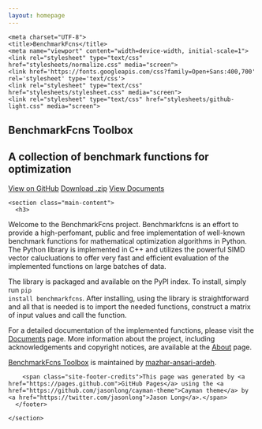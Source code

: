 ```yaml
---
layout: homepage
---
```

<html lang="en-us">
  <head>
  <!-- Google tag (gtag.js) -->
  <script async src="https://www.googletagmanager.com/gtag/js?id=G-RJ9W1JM3BB"></script>
  <script>
    window.dataLayer = window.dataLayer || [];
    function gtag(){dataLayer.push(arguments);}
    gtag('js', new Date());

    gtag('config', 'G-RJ9W1JM3BB');
  </script>

    <meta charset="UTF-8">
    <title>BenchmarkFcns</title>
    <meta name="viewport" content="width=device-width, initial-scale=1">
    <link rel="stylesheet" type="text/css" href="stylesheets/normalize.css" media="screen">
    <link href='https://fonts.googleapis.com/css?family=Open+Sans:400,700' rel='stylesheet' type='text/css'>
    <link rel="stylesheet" type="text/css" href="stylesheets/stylesheet.css" media="screen">
    <link rel="stylesheet" type="text/css" href="stylesheets/github-light.css" media="screen">
    
  </head>
  <body>
    <section class="page-header">
      <h1 class="project-name">BenchmarkFcns Toolbox</h1>
      <h2 class="project-tagline">A collection of benchmark functions for optimization</h2>
      <a href="https://github.com/mazhar-ansari-ardeh/optimization" class="btn">View on GitHub</a>
      <a href="https://github.com/mazhar-ansari-ardeh/optimization/zipball/master" class="btn">Download .zip</a>
      <a href="./fcns" class="btn">View Documents</a>
    </section>

    <section class="main-content">
      <h3>
<a id="welcome-to-the-optimization-toolbox-project" class="anchor" href="#welcome-to-the-optimization-toolbox-project" aria-hidden="true"><span aria-hidden="true" class="octicon octicon-link"></span></a>Welcome to the BenchmarkFcns project.</h3>
Benchmarkfcns is an effort to provide a high-perfomant, public and free implementation of well-known benchmark functions
for mathematical optimization algorithms in Python. The Python library is implemented in C++ and utilizes the powerful
SIMD vector calucluations to offer very fast and efficient evaluation of the implemented functions on large 
batches of data.

The library is packaged and available on the PyPI index. To install, simply run <code class="language-plaintext highlighter-rouge">pip install benchmarkfcns</code>. 
After installing, using the library is straightforward and all that is needed is to import the needed functions, construct a matrix of input values and call the function.

For a detailed documentation of the implemented functions, please visit the <a href="./fcns">Documents</a> page. 
More information about the project, including acknowledgements and copyright notices, are available at the <a href="./about">About</a> page.

<p>
      </p>
      <footer class="site-footer">
        <span class="site-footer-owner"><a href="https://github.com/mazhar-ansari-ardeh/optimization">BenchmarkFcns Toolbox</a> is maintained by <a href="https://github.com/mazhar-ansari-ardeh">mazhar-ansari-ardeh</a>.</span>

        <span class="site-footer-credits">This page was generated by <a href="https://pages.github.com">GitHub Pages</a> using the <a href="https://github.com/jasonlong/cayman-theme">Cayman theme</a> by <a href="https://twitter.com/jasonlong">Jason Long</a>.</span>
      </footer>

    </section>

  
  </body>
</html>
